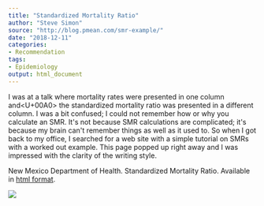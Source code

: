 ```yaml
---
title: "Standardized Mortality Ratio"
author: "Steve Simon"
source: "http://blog.pmean.com/smr-example/"
date: "2018-12-11"
categories:
- Recommendation
tags:
- Epidemiology
output: html_document
---
```


I was at a talk where mortality rates were presented in one column and<U+00A0>
the standardized mortality ratio was presented in a different column. I
was a bit confused; I could not remember how or why you calculate an
SMR. It's not because SMR calculations are complicated; it's because my
brain can't remember things as well as it used to. So when I got back to
my office, I searched for a web site with a simple tutorial on SMRs with
a worked out example. This page popped up right away and I was impressed
with the clarity of the writing style.

<!---More--->

New Mexico Department of Health. Standardized Mortality Ratio. Available
in [html format](https://ibis.health.state.nm.us/resource/SMR_ISR.html).

![](http://www.pmean.com/new-images/18/smr-example01.png)




